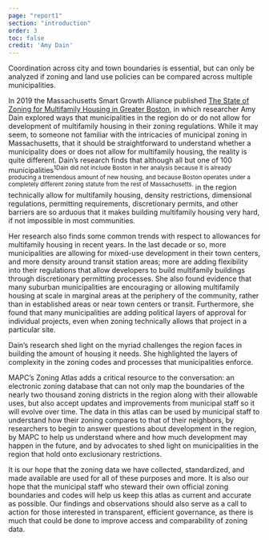 ```yaml
---
page: "report1"
section: "introduction"
order: 3
toc: false
credit: 'Amy Dain'
---
```

Coordination across city and town boundaries is essential, but can only be analyzed if zoning and land use policies can be compared across multiple municipalities.

In 2019 the Massachusetts Smart Growth Alliance published <a href="https://ma-smartgrowth.org/wp-content/uploads/2019/06/03/FINAL_Multi-Family_Housing_Report.pdf" class="report-section__link">The State of Zoning for Multifamily Housing in Greater Boston</a>, in which researcher Amy Dain explored ways that municipalities in the region do or do not allow for development of multifamily housing in their zoning regulations. While it may seem, to someone not familiar with the intricacies of municipal zoning in Massachusetts, that it should be straightforward to understand whether a municipality does or does not allow for multifamily housing, the reality is quite different. Dain’s research finds that although all but one of <span class="footnote">100 municipalities<sup class="superscript">1<span class="tooltip">Dain did not include Boston in her analysis because it is already producing a tremendous amount of new housing, and because Boston operates under a completely different zoning statute from the rest of Massachusetts.</span></sup></span> in the region technically allow for multifamily housing, density restrictions, dimensional regulations, permitting requirements, discretionary permits, and other barriers are so arduous that it makes building multifamily housing very hard, if not impossible in most communities.

Her research also finds some common trends with respect to allowances for multifamily housing in recent years. In the last decade or so, more municipalities are allowing for mixed-use development in their town centers, and more density around transit station areas; more are adding flexibility into their regulations that allow developers to build multifamily buildings through discretionary permitting processes. She also found evidence that many suburban municipalities are encouraging or allowing multifamily housing at scale in marginal areas at the periphery of the community, rather than in established areas or near town centers or transit. Furthermore, she found that many municipalities are adding political layers of approval for individual projects, even when zoning technically allows that project in a particular site.

Dain’s research shed light on the myriad challenges the region faces in building the amount of housing it needs. She highlighted the layers of complexity in the zoning codes and processes that municipalities enforce.

MAPC’s Zoning Atlas adds a critical resource to the conversation: an electronic zoning database that can not only map the boundaries of the nearly two thousand zoning districts in the region along with their allowable uses, but also accept updates and improvements from municipal staff so it will evolve over time. The data in this atlas can be used by municipal staff to understand how their zoning compares to that of their neighbors, by researchers to begin to answer questions about development in the region, by MAPC to help us understand where and how much development may happen in the future, and by advocates to shed light on municipalities in the region that hold onto exclusionary restrictions.

It is our hope that the zoning data we have collected, standardized, and made available are used for all of these purposes and more. It is also our hope that the municipal staff who steward their own official zoning boundaries and codes will help us keep this atlas as current and accurate as possible. Our findings and observations should also serve as a call to action for those interested in transparent, efficient governance, as there is much that could be done to improve access and comparability of zoning data.